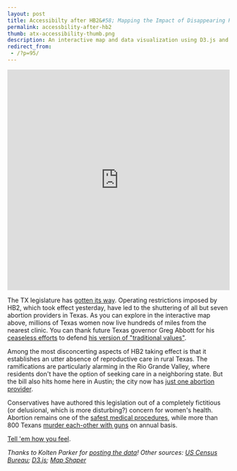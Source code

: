 ```yaml
---
layout: post
title: Accessibilty after HB2&#58; Mapping the Impact of Disappearing Reproductive Care in TX
permalink: accessbility-after-hb2
thumb: atx-accessibility-thumb.png
description: An interactive map and data visualization using D3.js and geojson of the people in Texas impacted by HB2, which restricts access to reproductive care in Texas.
redirect_from:
 - /?p=95/
---
```


<iframe src="http://spatialaustin.github.io/maps/accessibility-after-hb2-map" marginwidth="0" marginheight="0" scrolling="no" frameborder="0" height="500" width="100%"></iframe>

The TX legislature has [gotten its way](http://www.huffingtonpost.com/2014/10/03/texas-abortion-clinics_n_5927698.html/). Operating restrictions imposed by HB2, which took effect yesterday, have led to the shuttering of all but seven abortion providers in Texas. As you can explore in the interactive map above, millions of Texas women now live hundreds of miles from the nearest clinic. You can thank future Texas governor Greg Abbott for his [ceaseless efforts](http://www.austinchronicle.com/daily/news/2014-09-01/state-files-appeal-to-overturn-hb-2-ruling/) to defend [his version of "traditional values"](http://www.gregabbott.com/issues/).

Among the most disconcerting aspects of HB2 taking effect is that it establishes an utter absence of reproductive care in rural Texas. The ramifications are particularly alarming in the Rio Grande Valley, where residents don't have the option of seeking care in a neighboring state. But the bill also hits home here in Austin; the city now has [just one abortion provider](http://www.austinchronicle.com/daily/news/2014-10-03/hb-2-ruling-reactions-local-impact/).

Conservatives have authored this legislation out of a completely fictitious (or delusional, which is more disturbing?) concern for women's health. Abortion remains one of the [safest medical procedures](http://prochoice.org/education-and-advocacy/about-abortion/abortion-facts/), while more than 800 Texans [murder each-other with guns](http://en.wikipedia.org/wiki/Gun_violence_in_the_United_States_by_state) on annual basis.

[Tell 'em how you feel](http://www.fyi.legis.state.tx.us/Home.aspx).

*Thanks to Kolten Parker for [posting the data](http://data.mysanantonio.com/abortion-facilities/)! Other sources: [US Census Bureau](http://factfinder2.census.gov/); [D3.js](http://d3js.org/); [Map Shaper](http://mapshaper.org/)*
